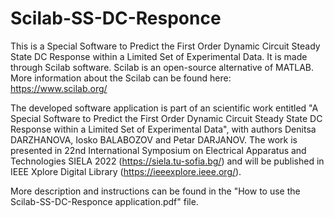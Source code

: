 # Scilab-SS-DC-Responce
This is a Special Software to Predict the First Order Dynamic Circuit Steady State DC Response within a Limited Set of Experimental Data. It is made through Scilab software.
Scilab is an open-source alternative of MATLAB. More information about the Scilab can be found here: https://www.scilab.org/

The developed software application is part of an scientific work entitled "A Special Software to Predict the First Order Dynamic Circuit Steady State DC Response within a Limited Set of Experimental Data", with authors Denitsa DARZHANOVA, Iosko BALABOZOV and Petar DARJANOV. The work is presented in 22nd International Symposium on Electrical Apparatus and Technologies SIELA 2022 (https://siela.tu-sofia.bg/) and will be published in IEEE Xplore Digital Library (https://ieeexplore.ieee.org/).

More description and instructions can be found in the "How to use the Scilab-SS-DC-Responce application.pdf" file.
